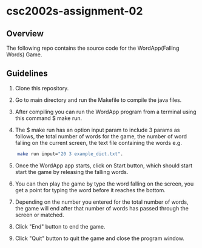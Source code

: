 # csc2002s-assignment-02

## Overview
The following repo contains the source code for the WordApp(Falling Words) Game.

## Guidelines

1. Clone this repository.

2. Go to main directory and run the Makefile to compile the java files.

3. After compiling you can run the WordApp program from a terminal using this command $ make run.

4. The $ make run has an option input param to include 3 params as follows, the total number of words for the game, the number of word faliing on the current screen, the text file containing the words e.g. 
```bash
	make run input="20 3 example_dict.txt".
```

5. Once the WordApp app starts, click on Start button, which should start start the game by releasing the falling words.  

4. You can then play the game by type the word falling on the screen, you get a point for typing the word before it reaches the bottom.

5. Depending on the number you entered for the total number of words, the game will end after that number of words has passed through the screen or matched.

6. Click "End" button to end the game. 

7. Click "Quit" button to quit the game and close the program window. 

